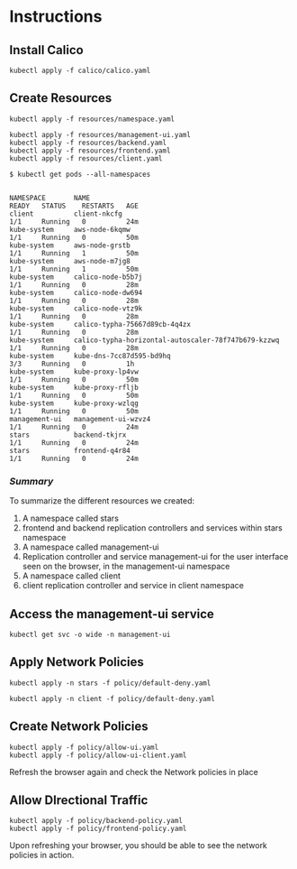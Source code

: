 # Instructions

## Install Calico
```
kubectl apply -f calico/calico.yaml
```
## Create Resources
```
kubectl apply -f resources/namespace.yaml

kubectl apply -f resources/management-ui.yaml
kubectl apply -f resources/backend.yaml
kubectl apply -f resources/frontend.yaml
kubectl apply -f resources/client.yaml
```
```
$ kubectl get pods --all-namespaces


NAMESPACE       NAME                                                  READY   STATUS    RESTARTS   AGE
client          client-nkcfg                                          1/1     Running   0          24m
kube-system     aws-node-6kqmw                                        1/1     Running   0          50m
kube-system     aws-node-grstb                                        1/1     Running   1          50m
kube-system     aws-node-m7jg8                                        1/1     Running   1          50m
kube-system     calico-node-b5b7j                                     1/1     Running   0          28m
kube-system     calico-node-dw694                                     1/1     Running   0          28m
kube-system     calico-node-vtz9k                                     1/1     Running   0          28m
kube-system     calico-typha-75667d89cb-4q4zx                         1/1     Running   0          28m
kube-system     calico-typha-horizontal-autoscaler-78f747b679-kzzwq   1/1     Running   0          28m
kube-system     kube-dns-7cc87d595-bd9hq                              3/3     Running   0          1h
kube-system     kube-proxy-lp4vw                                      1/1     Running   0          50m
kube-system     kube-proxy-rfljb                                      1/1     Running   0          50m
kube-system     kube-proxy-wzlqg                                      1/1     Running   0          50m
management-ui   management-ui-wzvz4                                   1/1     Running   0          24m
stars           backend-tkjrx                                         1/1     Running   0          24m
stars           frontend-q4r84                                        1/1     Running   0          24m
```
### _Summary_

To summarize the different resources we created:

1. A namespace called stars
2. frontend and backend replication controllers and services within stars namespace
3. A namespace called management-ui
4. Replication controller and service management-ui for the user interface seen on the browser, in the management-ui namespace
5. A namespace called client
6. client replication controller and service in client namespace

## Access the management-ui service

```
kubectl get svc -o wide -n management-ui
```

## Apply Network Policies

```
kubectl apply -n stars -f policy/default-deny.yaml

kubectl apply -n client -f policy/default-deny.yaml
```
## Create Network Policies

```
kubectl apply -f policy/allow-ui.yaml
kubectl apply -f policy/allow-ui-client.yaml
```

Refresh the browser again and check the Network policies in place

## Allow DIrectional Traffic

```
kubectl apply -f policy/backend-policy.yaml
kubectl apply -f policy/frontend-policy.yaml
```

Upon refreshing your browser, you should be able to see the network policies in action.



